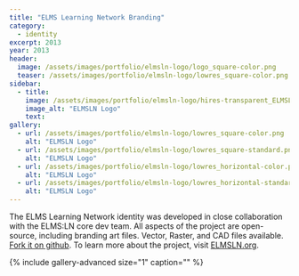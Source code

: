 ```yaml
---
title: "ELMS Learning Network Branding"
category:
  - identity
excerpt: 2013
year: 2013
header:
  image: /assets/images/portfolio/elmsln-logo/logo_square-color.png
  teaser: /assets/images/portfolio/elmsln-logo/lowres_square-color.png
sidebar:
  - title:
    image: /assets/images/portfolio/elmsln-logo/hires-transparent_ELMSLN-ICON-white.png
    image_alt: "ELMSLN Logo"
    text:
gallery:
  - url: /assets/images/portfolio/elmsln-logo/lowres_square-color.png
    alt: "ELMSLN Logo"
  - url: /assets/images/portfolio/elmsln-logo/lowres_square-standard.png
    alt: "ELMSLN Logo"
  - url: /assets/images/portfolio/elmsln-logo/lowres_horizontal-color.png
    alt: "ELMSLN Logo"
  - url: /assets/images/portfolio/elmsln-logo/lowres_horizontal-standard.png
    alt: "ELMSLN Logo"
---
```

The ELMS Learning Network identity was developed in close collaboration with the ELMS:LN core dev team. All aspects of the project are open-source, including branding art files. Vector, Raster, and CAD files available. [Fork it on github](https://github.com/elmsln/elmsln-logos). To learn more about the project, visit [ELMSLN.org](https://elmsln.org).

{% include gallery-advanced size="1" caption="" %}